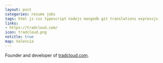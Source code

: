 ```yaml
---
layout: post
categories: resume jobs
tags: html js css typescript nodejs mongodb git translations expressjs photoshop linux tdd web
links:
- https://tradcloud.com/
icon: tradcloud.png
notitle: true
map: Valencia
---
```


Founder and developer of [tradcloud.com](http://tradcloud.com/).
